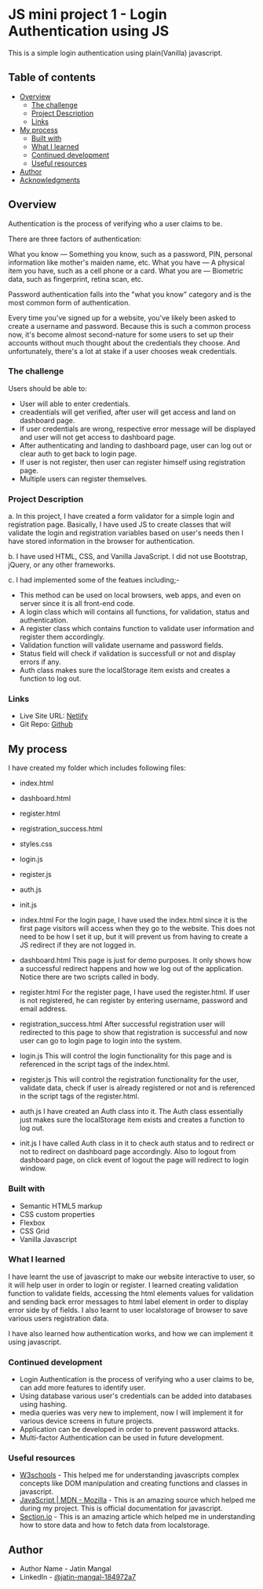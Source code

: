 # JS mini project 1 - Login Authentication using JS

This is a simple login authentication using plain(Vanilla) javascript.

## Table of contents

- [Overview](#overview)
  - [The challenge](#the-challenge)
  - [Project Description](#project-description)
  - [Links](#links)
- [My process](#my-process)
  - [Built with](#built-with)
  - [What I learned](#what-i-learned)
  - [Continued development](#continued-development)
  - [Useful resources](#useful-resources)
- [Author](#author)
- [Acknowledgments](#acknowledgments)

## Overview

Authentication is the process of verifying who a user claims to be. 

There are three factors of authentication:

What you know — Something you know, such as a password, PIN, personal information like mother's maiden name, etc.
What you have — A physical item you have, such as a cell phone or a card.
What you are — Biometric data, such as fingerprint, retina scan, etc.

Password authentication falls into the "what you know" category and is the most common form of authentication.

Every time you've signed up for a website, you've likely been asked to create a username and password. Because this is such a common process now, it's become almost second-nature for some users to set up their accounts without much thought about the credentials they choose. And unfortunately, there's a lot at stake if a user chooses weak credentials.

### The challenge

Users should be able to:

- User will able to enter credentials.
- creadentials will get verified, after user will get access and land on dashboard page.
- If user credentials are wrong, respective error message will be displayed and user will not get access to dashboard page.
- After authenticating and landing to dashboard page, user can log out or clear auth to get back to login page.
- If user is not register, then user can register himself using registration page.
- Multiple users can register themselves.


### Project Description
a. In this project, I have created a form validator for a simple login and registration page. Basically, I have used JS to create classes that will validate the login and registration variables based on user's needs then I have stored information in the browser for authentication. 

b. I have used HTML, CSS, and Vanilla JavaScript. I did not use Bootstrap, jQuery, or any other frameworks.

c. I had implemented some of the featues including;-
   - This method can be used on local browsers, web apps, and even on server since it is all front-end code.
   - A login class which will contains all functions, for validation, status and authentication.
   - A register class which contains function to validate user information and register them accordingly.
   - Validation function will validate username and password fields.
   - Status field will check if validation is successfull or not and display errors if any.
   - Auth class makes sure the localStorage item exists and creates a function to log out.


### Links

- Live Site URL: [Netlify](https://jatin-login-authentication-js-mini-project1.netlify.app/)
- Git Repo: [Github](https://github.com/JatinM95/Login-Authentication-using-JS)

## My process

I have created my folder which includes following files:
- index.html
- dashboard.html
- register.html
- registration_success.html
- styles.css
- login.js
- register.js
- auth.js
- init.js

- index.html
For the login page, I have used the index.html since it is the first page visitors will access when they go to the website. This does not need to be how I set it up, but it will prevent us from having to create a JS redirect if they are not logged in.

- dashboard.html
This page is just for demo purposes. It only shows how a successful redirect happens and how we log out of the application. Notice there are two scripts called in body.

- register.html
For the register page, I have used the register.html. If user is not registered, he can register by entering username, password and email address.

- registration_success.html
After successful registration user will redirected to this page to show that registration is successful and now user can go to login page to login into the system.

- login.js
This will control the login functionality for this page and is referenced in the script tags of the index.html.

- register.js
This will control the registration functionality for the user, validate data, check if user is already registered or not and is referenced in the script tags of the register.html.

- auth.js
I have created an Auth class into it. The Auth class essentially just makes sure the localStorage item exists and creates a function to log out.

- init.js
I have called Auth class in it to check auth status and to redirect or not to redirect on dashboard page accordingly. Also to logout from dashboard page, on click event of logout the page will redirect to login window.

### Built with

- Semantic HTML5 markup
- CSS custom properties
- Flexbox
- CSS Grid
- Vanilla Javascript

### What I learned

I have learnt the use of javascript to make our website interactive to user, so it will help user in order to login or register. I learned creating validation function to validate fields, accessing the html elements values for validation and sending back error messages to html label element in order to display error side by of fields. I also learnt to user localstorage of browser to save various users registration data.

I have also learned how authentication works, and how we can implement it using javascript.


### Continued development

- Login Authentication is the process of verifying who a user claims to be, can add more features to identify user.
- Using database various user's credentials can be added into databases using hashing.
- media queries was very new to implement, now I will implement it for various device screens in future projects.
- Application can be developed in order to prevent password attacks.
- Multi-factor Authentication can be used in future development.


### Useful resources

- [W3schools](https://www.w3schools.com/js/default.asp) - This helped me for understanding javascripts complex concepts like DOM manipulation and creating functions and classes in javascript.
- [JavaScript | MDN - Mozilla](https://developer.mozilla.org/en-US/docs/Web/JavaScript) - This is an amazing source which helped me during my project. This is official documentation for javascript.
- [Section.io](https://www.section.io/engineering-education/how-to-use-localstorage-with-javascript/) - This is an amazing article which helped me in understanding how to store data and how to fetch data from localstorage.


## Author

- Author Name - Jatin Mangal
- LinkedIn - [@jatin-mangal-184972a7](https://www.linkedin.com/in/jatin-mangal-184972a7/)

